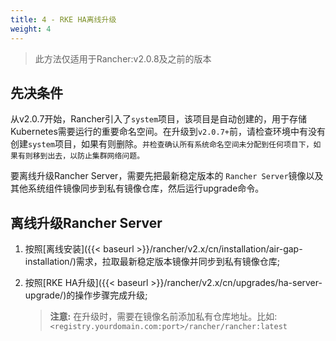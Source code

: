 ```yaml
---
title: 4 - RKE HA离线升级
weight: 4
---
```


>此方法仅适用于Rancher:v2.0.8及之前的版本

## 先决条件

从v2.0.7开始，Rancher引入了`system`项目，该项目是自动创建的，用于存储Kubernetes需要运行的重要命名空间。在升级到`v2.0.7+`前，请检查环境中有没有创建`system`项目，如果有则删除。`并检查确认所有系统命名空间未分配到任何项目下，如果有则移到出去，以防止集群网络问题。`

要离线升级Rancher Server，需要先把最新稳定版本的 `Rancher Server`镜像以及其他系统组件镜像同步到私有镜像仓库，然后运行upgrade命令。

## 离线升级Rancher Server

  1. 按照[离线安装]({{< baseurl >}}/rancher/v2.x/cn/installation/air-gap-installation/)需求，拉取最新稳定版本镜像并同步到私有镜像仓库;

  2. 按照[RKE HA升级]({{< baseurl >}}/rancher/v2.x/cn/upgrades/ha-server-upgrade/)的操作步骤完成升级;

      >**注意:** 在升级时，需要在镜像名前添加私有仓库地址。比如: `<registry.yourdomain.com:port>/rancher/rancher:latest`
